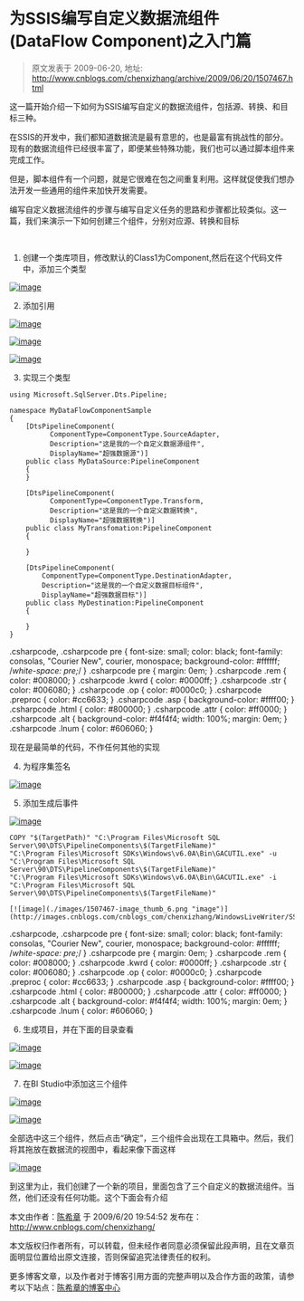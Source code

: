 # 为SSIS编写自定义数据流组件(DataFlow Component)之入门篇 
> 原文发表于 2009-06-20, 地址: http://www.cnblogs.com/chenxizhang/archive/2009/06/20/1507467.html 


这一篇开始介绍一下如何为SSIS编写自定义的数据流组件，包括源、转换、和目标三种。

 在SSIS的开发中，我们都知道数据流是最有意思的，也是最富有挑战性的部分。现有的数据流组件已经很丰富了，即便某些特殊功能，我们也可以通过脚本组件来完成工作。

 但是，脚本组件有一个问题，就是它很难在包之间重复利用。这样就促使我们想办法开发一些通用的组件来加快开发需要。

 编写自定义数据流组件的步骤与编写自定义任务的思路和步骤都比较类似。这一篇，我们来演示一下如何创建三个组件，分别对应源、转换和目标

  

 1. 创建一个类库项目，修改默认的Class1为Component,然后在这个代码文件中，添加三个类型

 [![image](./images/1507467-image_thumb.png "image")](http://images.cnblogs.com/cnblogs_com/chenxizhang/WindowsLiveWriter/SSISDataFlowComponent_111C6/image_2.png) 

 2. 添加引用

 [![image](./images/1507467-image_thumb_1.png "image")](http://images.cnblogs.com/cnblogs_com/chenxizhang/WindowsLiveWriter/SSISDataFlowComponent_111C6/image_4.png) 

 [![image](./images/1507467-image_thumb_2.png "image")](http://images.cnblogs.com/cnblogs_com/chenxizhang/WindowsLiveWriter/SSISDataFlowComponent_111C6/image_6.png) 

 [![image](./images/1507467-image_thumb_3.png "image")](http://images.cnblogs.com/cnblogs_com/chenxizhang/WindowsLiveWriter/SSISDataFlowComponent_111C6/image_8.png) 

 3. 实现三个类型


```
using Microsoft.SqlServer.Dts.Pipeline;

namespace MyDataFlowComponentSample
{
    [DtsPipelineComponent(
          ComponentType=ComponentType.SourceAdapter,
          Description="这是我的一个自定义数据源组件",
          DisplayName="超强数据源")]
    public class MyDataSource:PipelineComponent
    {
    }

    [DtsPipelineComponent(
          ComponentType=ComponentType.Transform,
          Description="这是我的一个自定义数据转换",
          DisplayName="超强数据转换")]
    public class MyTransfomation:PipelineComponent
    { 
    
    }

    [DtsPipelineComponent(
        ComponentType=ComponentType.DestinationAdapter,
        Description="这是我的一个自定义数据目标组件",
        DisplayName="超强数据目标")]
    public class MyDestination:PipelineComponent
    { 
    
    }
}

```

.csharpcode, .csharpcode pre
{
 font-size: small;
 color: black;
 font-family: consolas, "Courier New", courier, monospace;
 background-color: #ffffff;
 /*white-space: pre;*/
}
.csharpcode pre { margin: 0em; }
.csharpcode .rem { color: #008000; }
.csharpcode .kwrd { color: #0000ff; }
.csharpcode .str { color: #006080; }
.csharpcode .op { color: #0000c0; }
.csharpcode .preproc { color: #cc6633; }
.csharpcode .asp { background-color: #ffff00; }
.csharpcode .html { color: #800000; }
.csharpcode .attr { color: #ff0000; }
.csharpcode .alt 
{
 background-color: #f4f4f4;
 width: 100%;
 margin: 0em;
}
.csharpcode .lnum { color: #606060; }




现在是最简单的代码，不作任何其他的实现


4. 为程序集签名


[![image](./images/1507467-image_thumb_4.png "image")](http://images.cnblogs.com/cnblogs_com/chenxizhang/WindowsLiveWriter/SSISDataFlowComponent_111C6/image_10.png) 


5. 添加生成后事件


[![image](./images/1507467-image_thumb_5.png "image")](http://images.cnblogs.com/cnblogs_com/chenxizhang/WindowsLiveWriter/SSISDataFlowComponent_111C6/image_12.png) 


```
COPY "$(TargetPath)" "C:\Program Files\Microsoft SQL Server\90\DTS\PipelineComponents\$(TargetFileName)"
"C:\Program Files\Microsoft SDKs\Windows\v6.0A\Bin\GACUTIL.exe" -u "C:\Program Files\Microsoft SQL Server\90\DTS\PipelineComponents\$(TargetFileName)"
"C:\Program Files\Microsoft SDKs\Windows\v6.0A\Bin\GACUTIL.exe" -i "C:\Program Files\Microsoft SQL Server\90\DTS\PipelineComponents\$(TargetFileName)"
```

```
[![image](./images/1507467-image_thumb_6.png "image")](http://images.cnblogs.com/cnblogs_com/chenxizhang/WindowsLiveWriter/SSISDataFlowComponent_111C6/image_14.png) 
```

.csharpcode, .csharpcode pre
{
 font-size: small;
 color: black;
 font-family: consolas, "Courier New", courier, monospace;
 background-color: #ffffff;
 /*white-space: pre;*/
}
.csharpcode pre { margin: 0em; }
.csharpcode .rem { color: #008000; }
.csharpcode .kwrd { color: #0000ff; }
.csharpcode .str { color: #006080; }
.csharpcode .op { color: #0000c0; }
.csharpcode .preproc { color: #cc6633; }
.csharpcode .asp { background-color: #ffff00; }
.csharpcode .html { color: #800000; }
.csharpcode .attr { color: #ff0000; }
.csharpcode .alt 
{
 background-color: #f4f4f4;
 width: 100%;
 margin: 0em;
}
.csharpcode .lnum { color: #606060; }



6. 生成项目，并在下面的目录查看


[![image](./images/1507467-image_thumb_7.png "image")](http://images.cnblogs.com/cnblogs_com/chenxizhang/WindowsLiveWriter/SSISDataFlowComponent_111C6/image_16.png) 


[![image](./images/1507467-image_thumb_8.png "image")](http://images.cnblogs.com/cnblogs_com/chenxizhang/WindowsLiveWriter/SSISDataFlowComponent_111C6/image_18.png) 


7. 在BI Studio中添加这三个组件


[![image](./images/1507467-image_thumb_9.png "image")](http://images.cnblogs.com/cnblogs_com/chenxizhang/WindowsLiveWriter/SSISDataFlowComponent_111C6/image_20.png) 


[![image](./images/1507467-image_thumb_10.png "image")](http://images.cnblogs.com/cnblogs_com/chenxizhang/WindowsLiveWriter/SSISDataFlowComponent_111C6/image_22.png) 


全部选中这三个组件，然后点击“确定”，三个组件会出现在工具箱中。然后，我们将其拖放在数据流的视图中，看起来像下面这样


[![image](./images/1507467-image_thumb_11.png "image")](http://images.cnblogs.com/cnblogs_com/chenxizhang/WindowsLiveWriter/SSISDataFlowComponent_111C6/image_24.png) 






到这里为止，我们创建了一个新的项目，里面包含了三个自定义的数据流组件。当然，他们还没有任何功能。这个下面会有介绍


本文由作者：[陈希章](http://www.xizhang.com) 于 2009/6/20 19:54:52 
发布在：<http://www.cnblogs.com/chenxizhang/>  

本文版权归作者所有，可以转载，但未经作者同意必须保留此段声明，且在文章页面明显位置给出原文连接，否则保留追究法律责任的权利。   

更多博客文章，以及作者对于博客引用方面的完整声明以及合作方面的政策，请参考以下站点：[陈希章的博客中心](http://www.xizhang.com/blog.htm)

